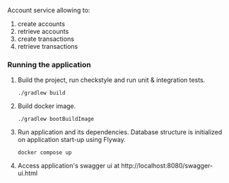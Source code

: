 Account service allowing to:
1. create accounts
2. retrieve accounts
3. create transactions
4. retrieve transactions

### Running the application
1. Build the project, run checkstyle and run unit & integration tests.

   `./gradlew build`
2. Build docker image.

   `./gradlew bootBuildImage`
3. Run application and its dependencies. Database structure is initialized on application start-up using Flyway.

    `docker compose up`
4. Access application's swagger ui at http://localhost:8080/swagger-ui.html
